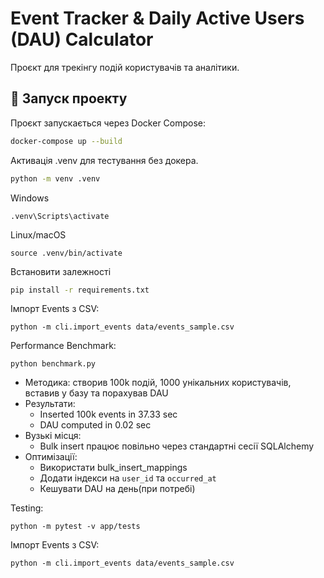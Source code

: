 # Event Tracker & Daily Active Users (DAU) Calculator

Проєкт для трекінгу подій користувачів та аналітики.

## 🚀 Запуск проекту

Проєкт запускається через Docker Compose:

```bash
docker-compose up --build
```

Активація .venv для тестування без докера.

```bash
python -m venv .venv
```

Windows
```
.venv\Scripts\activate
```
Linux/macOS
```
source .venv/bin/activate
```

Встановити залежності
```bash
pip install -r requirements.txt
```

Імпорт Events з CSV:
```
python -m cli.import_events data/events_sample.csv
```

Performance Benchmark:
```
python benchmark.py
```
- Методика: створив 100k подій, 1000 унікальних користувачів, вставив у базу та порахував DAU
- Результати:
  - Inserted 100k events in 37.33 sec
  - DAU computed in 0.02 sec
- Вузькі місця:
  - Bulk insert працює повільно через стандартні сесії SQLAlchemy
- Оптимізації:
  - Використати bulk_insert_mappings
  - Додати індекси на `user_id` та `occurred_at`
  - Кешувати DAU на день(при потребі)

Testing:
```
python -m pytest -v app/tests
```

Імпорт Events з CSV:
```
python -m cli.import_events data/events_sample.csv
```
